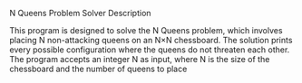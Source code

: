 N Queens Problem Solver
Description

This program is designed to solve the N Queens problem, which involves placing N non-attacking queens on an N×N chessboard. The solution prints every possible configuration where the queens do not threaten each other. The program accepts an integer N as input, where N is the size of the chessboard and the number of queens to place
